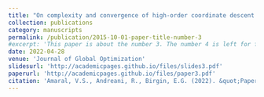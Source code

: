 ```yaml
---
title: "On complexity and convergence of high-order coordinate descent algorithms for smooth nonconvex box-constrained minimization"
collection: publications
category: manuscripts
permalink: /publication/2015-10-01-paper-title-number-3
#excerpt: 'This paper is about the number 3. The number 4 is left for future work.'
date: 2022-04-28
venue: 'Journal of Global Optimization'
slidesurl: 'http://academicpages.github.io/files/slides3.pdf'
paperurl: 'http://academicpages.github.io/files/paper3.pdf'
citation: 'Amaral, V.S., Andreani, R., Birgin, E.G. (2022). &quot;Paper On complexity and convergence of high-order coordinate descent algorithms for smooth nonconvex box-constrained minimization Number 3.&quot; <i>Journal 1</i>. 1(3).'
---
```



